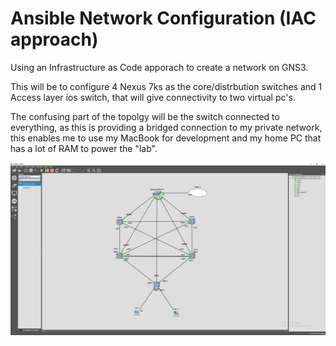 # Ansible Network Configuration (IAC approach)
Using an Infrastructure as Code apporach to create a network on GNS3.

This will be to configure 4 Nexus 7ks as the core/distrbution switches and 1 Access layer ios switch, that will give connectivity to two virtual pc's. 

The confusing part of the topolgy will be the switch connected to everything, as this is providing a bridged connection to my private network, this enables me to use my MacBook for development and my home PC that has a lot of RAM to power the "lab". 

![Alt text](https://github.com/alexb2746/Ansible_Network_Configuration/blob/master/gns3_topology.jpg)
